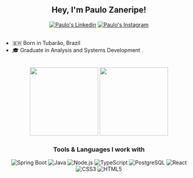 <h2 align="center">Hey, I'm Paulo Zaneripe!</h2>
<div align="center">
  <a href="https://br.linkedin.com/in/paulozaneripe" target="_blank"><img src="https://img.shields.io/badge/-LinkedIn-0270A9?style=for-the-badge&logo=linkedin&logoColor=white" title="Paulo's Linkedin" alt="Paulo's Linkedin" target="_blank"></a>
  <a href="https://www.instagram.com/paulozanerip" target="_blank"><img src="https://img.shields.io/badge/-Instagram-20232A?style=for-the-badge&logo=instagram&logoColor=white" title="Paulo's Instagram" alt="Paulo's Instagram" target="_blank"></a>
</div><br>

- 🇧🇷 Born in Tubarão, Brazil
- 🎓 Graduate in Analysis and Systems Development .
<br>
<div align="center">
  <img height="180em" src="https://github-readme-stats-sigma-five.vercel.app/api?username=paulozaneripe&show_icons=true&theme=tokyonight&include_all_commits=true&count_private=true&hide_border=true&border_radius=10"/>
  <img height="180em" src="https://github-readme-stats-sigma-five.vercel.app/api/top-langs/?username=paulozaneripe&hide=html,blade&layout=compact&langs_count=7&theme=tokyonight&hide_border=true&border_radius=10"/>
  <h3>Tools & Languages I work with</h3>
  <img src="https://img.shields.io/badge/SpringBoot-6DB33F?style=for-the-badge&logo=Spring&logoColor=white" alt="Spring Boot" />
  <img src="https://img.shields.io/badge/Java-4C352C?style=for-the-badge&logo=openjdk&logoColor=white" alt="Java" />
  <img src="https://img.shields.io/badge/Node.js-43853D?style=for-the-badge&logo=node.js&logoColor=white" alt="Node.js" />
  <img src="https://img.shields.io/badge/TypeScript-0074C3?style=for-the-badge&logo=typescript&logoColor=white" alt="TypeScript" />
  <img src="https://img.shields.io/badge/PostgreSQL-2F5C8B?style=for-the-badge&logo=postgresql&logoColor=white" alt="PostgreSQL" />
  <img src="https://img.shields.io/badge/React-20232A?style=for-the-badge&logo=react&logoColor=61DAFB" alt="React" />
  <img src="https://img.shields.io/badge/CSS3-1572B6?style=for-the-badge&logo=css3&logoColor=white" alt="CSS3" />
  <img src="https://img.shields.io/badge/HTML5-E34F26?style=for-the-badge&logo=html5&logoColor=white" alt="HTML5" />
</div>
